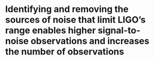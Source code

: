 # Identifying and removing the sources of noise that limit LIGO’s range enables higher signal-to-noise  observations and increases the number of observations
